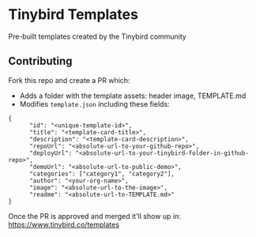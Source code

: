 # Tinybird Templates

Pre-built templates created by the Tinybird community

## Contributing

Fork this repo and create a PR which:

- Adds a folder with the template assets: header image, TEMPLATE.md
- Modifies `template.json` including these fields:

```
{
      "id": "<unique-template-id>",
      "title": "<template-card-title>",
      "description": "<template-card-description>",
      "repoUrl": "<absolute-url-to-your-github-repo>",
      "deployUrl": "<absolute-url-to-your-tinybird-folder-in-github-repo>",
      "demoUrl": "<absolute-url-to-public-demo>",
      "categories": ["category1", "category2"],
      "author": "<your-org-name>",
      "image": "<absolute-url-to-the-image>",
      "readme": "<absolute-url-to-TEMPLATE.md>"
}
```

Once the PR is approved and merged it'll show up in: https://www.tinybird.co/templates

